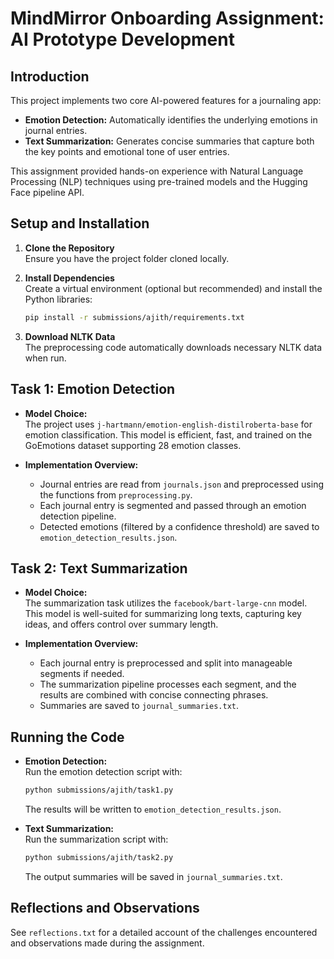# MindMirror Onboarding Assignment: AI Prototype Development

## Introduction

This project implements two core AI-powered features for a journaling app:

- **Emotion Detection:** Automatically identifies the underlying emotions in journal entries.
- **Text Summarization:** Generates concise summaries that capture both the key points and emotional tone of user entries.

This assignment provided hands-on experience with Natural Language Processing (NLP) techniques using pre-trained models and the Hugging Face pipeline API.

## Setup and Installation

1. **Clone the Repository**  
   Ensure you have the project folder cloned locally.

2. **Install Dependencies**  
   Create a virtual environment (optional but recommended) and install the Python libraries:
   ```bash
   pip install -r submissions/ajith/requirements.txt
   ```

3. **Download NLTK Data**  
   The preprocessing code automatically downloads necessary NLTK data when run.

## Task 1: Emotion Detection

- **Model Choice:**  
  The project uses `j-hartmann/emotion-english-distilroberta-base` for emotion classification. This model is efficient, fast, and trained on the GoEmotions dataset supporting 28 emotion classes.

- **Implementation Overview:**  
  - Journal entries are read from `journals.json` and preprocessed using the functions from `preprocessing.py`.
  - Each journal entry is segmented and passed through an emotion detection pipeline.
  - Detected emotions (filtered by a confidence threshold) are saved to `emotion_detection_results.json`.

## Task 2: Text Summarization

- **Model Choice:**  
  The summarization task utilizes the `facebook/bart-large-cnn` model. This model is well-suited for summarizing long texts, capturing key ideas, and offers control over summary length.

- **Implementation Overview:**  
  - Each journal entry is preprocessed and split into manageable segments if needed.
  - The summarization pipeline processes each segment, and the results are combined with concise connecting phrases.
  - Summaries are saved to `journal_summaries.txt`.

## Running the Code

- **Emotion Detection:**  
  Run the emotion detection script with:
  ```bash
  python submissions/ajith/task1.py
  ```
  The results will be written to `emotion_detection_results.json`.

- **Text Summarization:**  
  Run the summarization script with:
  ```bash
  python submissions/ajith/task2.py
  ```
  The output summaries will be saved in `journal_summaries.txt`.

## Reflections and Observations

See `reflections.txt` for a detailed account of the challenges encountered and observations made during the assignment. 
